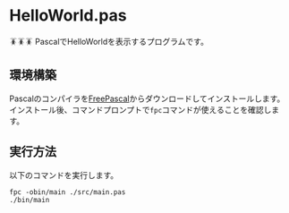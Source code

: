 # HelloWorld.pas

🪳🪳🪳 PascalでHelloWorldを表示するプログラムです。  

## 環境構築

Pascalのコンパイラを[FreePascal](https://www.freepascal.org/download.html)からダウンロードしてインストールします。  
インストール後、コマンドプロンプトで`fpc`コマンドが使えることを確認します。  

## 実行方法

以下のコマンドを実行します。  

```shell
fpc -obin/main ./src/main.pas
./bin/main
```
